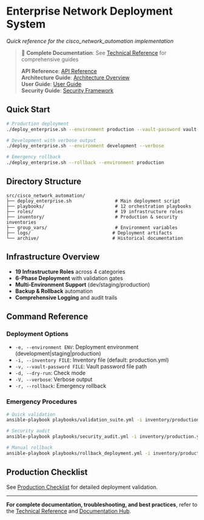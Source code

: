# Enterprise Network Deployment System
*Quick reference for the cisco_network_automation implementation*

> 📖 **Complete Documentation**: See [Technical Reference](../TECHNICAL_REFERENCE.md) for comprehensive guides
> 
> **API Reference**: [API Reference](../reference/api.md)  
> **Architecture Guide**: [Architecture Overview](../architecture/system-architecture.md)  
> **User Guide**: [User Guide](../user-guides/USER_GUIDE.md)  
> **Security Guide**: [Security Framework](../security/README.md)

## Quick Start

```bash
# Production deployment
./deploy_enterprise.sh --environment production --vault-password vault-password-script.sh

# Development with verbose output
./deploy_enterprise.sh --environment development --verbose

# Emergency rollback
./deploy_enterprise.sh --rollback --environment production
```

## Directory Structure

```
src/cisco_network_automation/
├── deploy_enterprise.sh                # Main deployment script
├── playbooks/                          # 12 orchestration playbooks
├── roles/                              # 19 infrastructure roles
├── inventory/                          # Production & security inventories
├── group_vars/                         # Environment variables
├── logs/                              # Deployment artifacts
└── archive/                           # Historical documentation
```

## Infrastructure Overview

- **19 Infrastructure Roles** across 4 categories
- **6-Phase Deployment** with validation gates
- **Multi-Environment Support** (dev/staging/production)
- **Backup & Rollback** automation
- **Comprehensive Logging** and audit trails

## Command Reference

### Deployment Options
- `-e, --environment ENV`: Deployment environment (development|staging|production)
- `-i, --inventory FILE`: Inventory file (default: production.yml)
- `-v, --vault-password FILE`: Vault password file path
- `-d, --dry-run`: Check mode
- `-V, --verbose`: Verbose output
- `-r, --rollback`: Emergency rollback

### Emergency Procedures
```bash
# Quick validation
ansible-playbook playbooks/validation_suite.yml -i inventory/production.yml

# Security audit
ansible-playbook playbooks/security_audit.yml -i inventory/production.yml

# Manual rollback
ansible-playbook playbooks/rollback_deployment.yml -i inventory/production.yml
```

## Production Checklist

See [Production Checklist](../guides/deployment/PRODUCTION_CHECKLIST.md) for detailed deployment validation.

---

**For complete documentation, troubleshooting, and best practices**, refer to the [Technical Reference](../TECHNICAL_REFERENCE.md) and [Documentation Hub](../README.md).